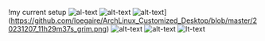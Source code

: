 !my current setup
![al-text]([https://github.com/loegaire/desktop/blob/main/20231207_11h04m41s_grim.png](https://github.com/loegaire/ArchLinux_Customized_Desktop/blob/master/20231207_11h04m41s_grim.png))
![alt-text]([https://github.com/loegaire/desktop/blob/main/20231207_11h28m56s_grim.png](https://github.com/loegaire/ArchLinux_Customized_Desktop/blob/master/20231207_11h28m56s_grim.png))
![alt-text]([https://github.com/loegaire/desktop/blob/main/20231207_11h29m37s_grim.png)](https://github.com/loegaire/ArchLinux_Customized_Desktop/blob/master/20231207_11h29m37s_grim.png)
![alt-text]([https://github.com/loegaire/desktop/blob/main/20231207_11h32m29s_grim.png](https://github.com/loegaire/ArchLinux_Customized_Desktop/blob/master/20231207_11h32m29s_grim.png))
![alt-text]([https://github.com/loegaire/desktop/blob/main/20231207_11h38m24s_grim.png](https://github.com/loegaire/ArchLinux_Customized_Desktop/blob/master/20231207_11h38m24s_grim.png))
![lt-text]([https://github.com/loegaire/desktop/blob/main/20231231_15h08m31s_grim.png](https://github.com/loegaire/ArchLinux_Customized_Desktop/blob/master/20231231_15h08m31s_grim.png))
